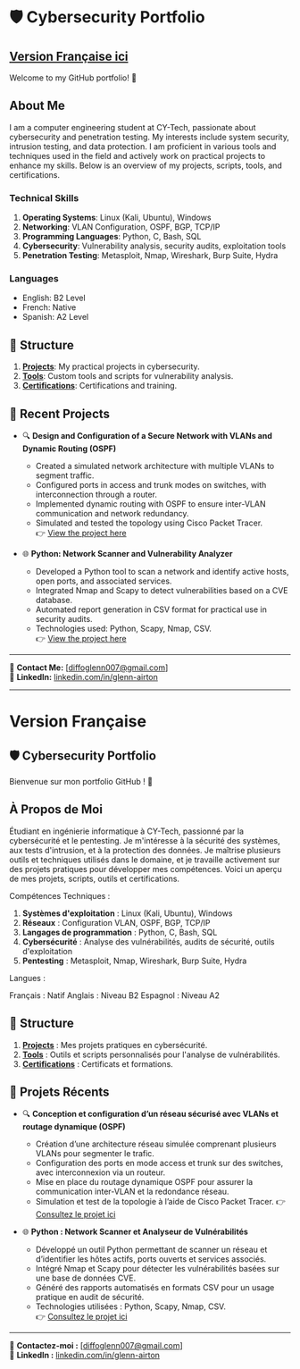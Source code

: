 # 🛡️ Cybersecurity Portfolio

## [Version Française ici](#version-française)

Welcome to my GitHub portfolio! 👋  

## About Me
I am a computer engineering student at CY-Tech, passionate about cybersecurity and penetration testing. My interests include system security, intrusion testing, and data protection. I am proficient in various tools and techniques used in the field and actively work on practical projects to enhance my skills. Below is an overview of my projects, scripts, tools, and certifications.

### Technical Skills

1. **Operating Systems**: Linux (Kali, Ubuntu), Windows  
2. **Networking**: VLAN Configuration, OSPF, BGP, TCP/IP  
3. **Programming Languages**: Python, C, Bash, SQL  
4. **Cybersecurity**: Vulnerability analysis, security audits, exploitation tools  
5. **Penetration Testing**: Metasploit, Nmap, Wireshark, Burp Suite, Hydra  

### Languages

- English: B2 Level  
- French: Native  
- Spanish: A2 Level  

## 📂 Structure

1. **[Projects](./Projects/README.md)**: My practical projects in cybersecurity.  
2. **[Tools](./Tools/README.md)**: Custom tools and scripts for vulnerability analysis.  
3. **[Certifications](./Certifications-Formation/README.md)**: Certifications and training.

## 🚀 Recent Projects

- 🔍 **Design and Configuration of a Secure Network with VLANs and Dynamic Routing (OSPF)**  
  - Created a simulated network architecture with multiple VLANs to segment traffic.  
  - Configured ports in access and trunk modes on switches, with interconnection through a router.  
  - Implemented dynamic routing with OSPF to ensure inter-VLAN communication and network redundancy.  
  - Simulated and tested the topology using Cisco Packet Tracer.  
  👉 [View the project here](Projects/OSPF_Network.md)

- 🌐 **Python: Network Scanner and Vulnerability Analyzer**  
  - Developed a Python tool to scan a network and identify active hosts, open ports, and associated services.  
  - Integrated Nmap and Scapy to detect vulnerabilities based on a CVE database.  
  - Automated report generation in CSV format for practical use in security audits.  
  - Technologies used: Python, Scapy, Nmap, CSV.  
  👉 [View the project here](Projects/Python_Network_Scanner.md)

---

📧 **Contact Me:** [diffoglenn007@gmail.com]  
🔗 **LinkedIn:** [linkedin.com/in/glenn-airton](https://linkedin.com/in/glenn-airton)  

---

# Version Française

## 🛡️ Cybersecurity Portfolio

Bienvenue sur mon portfolio GitHub ! 👋  
## À Propos de Moi
Étudiant en ingénierie informatique à CY-Tech, passionné par la cybersécurité et le pentesting. Je m'intéresse à la sécurité des systèmes, aux tests d'intrusion, et à la protection des données. Je maîtrise plusieurs outils et techniques utilisés dans le domaine, et je travaille activement sur des projets pratiques pour développer mes compétences. Voici un aperçu de mes projets, scripts, outils et certifications.

Compétences Techniques :

1. **Systèmes d'exploitation** : Linux (Kali, Ubuntu), Windows
2. **Réseaux** : Configuration VLAN, OSPF, BGP, TCP/IP
3. **Langages de programmation** : Python, C, Bash, SQL
4. **Cybersécurité** : Analyse des vulnérabilités, audits de sécurité, outils d'exploitation
5. **Pentesting** : Metasploit, Nmap, Wireshark, Burp Suite, Hydra

Langues :

Français : Natif
Anglais : Niveau B2
Espagnol : Niveau A2 


## 📂 Structure
1. **[Projects](./Projets/README.md#projets)** : Mes projets pratiques en cybersécurité.
2. **[Tools](./Tools/README.md/#outils)** : Outils et scripts personnalisés pour l'analyse de vulnérabilités.
3. **[Certifications](./Certifications-Formation/README.md)** : Certificats et formations.


## 🚀 Projets Récents
- 🔍 **Conception et configuration d’un réseau sécurisé avec VLANs et routage dynamique (OSPF)**  
  - Création d’une architecture réseau simulée comprenant plusieurs VLANs pour segmenter le trafic.
  - Configuration des ports en mode access et trunk sur des switches, avec interconnexion via un routeur.
  - Mise en place du routage dynamique OSPF pour assurer la communication inter-VLAN et la redondance réseau.
  - Simulation et test de la topologie à l’aide de Cisco Packet Tracer.
  👉 [Consultez le projet ici](Projects/OSPF_Network.md#version-française)

- 🌐 **Python : Network Scanner et Analyseur de Vulnérabilités**  
   - Développé un outil Python permettant de scanner un réseau et d’identifier les hôtes actifs, ports ouverts et services associés.
   - Intégré Nmap et Scapy pour détecter les vulnérabilités basées sur une base de données CVE.
   - Généré des rapports automatisés en formats CSV pour un usage pratique en audit de sécurité.
   - Technologies utilisées : Python, Scapy, Nmap, CSV.  
  👉 [Consultez le projet ici](Projects/Python_Network_Scanner.md#scanner-de-vulnérabilités-réseau)

---

📧 **Contactez-moi :** [diffoglenn007@gmail.com]  
🔗 **LinkedIn :** [linkedin.com/in/glenn-airton](https://linkedin.com/in/glenn-airton)  

